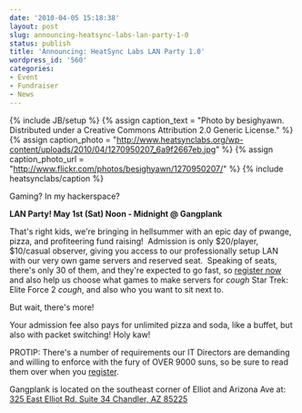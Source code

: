 ```yaml
---
date: '2010-04-05 15:18:38'
layout: post
slug: announcing-heatsync-labs-lan-party-1-0
status: publish
title: 'Announcing: HeatSync Labs LAN Party 1.0'
wordpress_id: '560'
categories:
- Event
- Fundraiser
- News
---
```


{% include JB/setup %}
{% assign caption_text = "Photo by besighyawn.  Distributed under a Creative Commons Attribution 2.0 Generic License." %}
{% assign caption_photo = "http://www.heatsynclabs.org/wp-content/uploads/2010/04/1270950207_6a9f2667eb.jpg" %}
{% assign caption_photo_url = "http://www.flickr.com/photos/besighyawn/1270950207/" %}
{% include heatsynclabs/caption %}

Gaming? In my hackerspace?

**LAN Party! May 1st (Sat) Noon - Midnight @ Gangplank**

That's right kids, we're bringing in hellsummer with an epic day of pwange, pizza, and profiteering fund raising!  Admission is only $20/player, $10/casual observer, giving you access to our professionally setup LAN with our very own game servers and reserved seat.  Speaking of seats, there's only 30 of them, and they're expected to go fast, so [register now](http://www.heatsynclabs.org/events/lan-party/) and also help us choose what games to make servers for *cough* Star Trek: Elite Force 2 *cough*, and also who you want to sit next to.

But wait, there's more!

Your admission fee also pays for unlimited pizza and soda, like a buffet, but also with packet switching! Holy kaw!

PROTIP: There's a number of requirements our IT Directors are demanding and willing to enforce with the fury of OVER 9000 suns, so be sure to read them over when you [register](http://www.heatsynclabs.org/events/lan-party/).

Gangplank is located on the southeast corner of Elliot and Arizona  Ave  at:
[325 East Elliot Rd. Suite 34
Chandler, AZ 85225](http://maps.google.com/maps?f=q&source=s_q&hl=en&geocode=&q=325+East+Elliot+Rd.+Suite+34+Chandler,+AZ+85225&sll=37.0625,-95.677068&sspn=46.005754,59.414063&ie=UTF8&hq=&hnear=325+E+Elliot+Rd,+Chandler,+Maricopa,+Arizona+85225&t=h&z=16)
